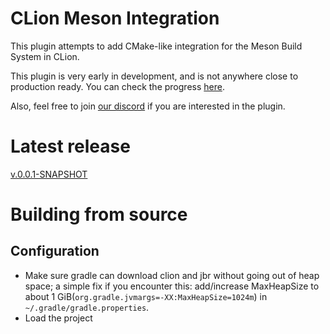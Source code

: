 # CLion Meson Integration
This plugin attempts to add CMake-like integration for the Meson Build
System in CLion.

This plugin is very early in development, and is not anywhere close to
production ready. You can check the progress
[here](https://github.com/NonNullDinu/CLionMesonIntegration/projects/1).

Also, feel free to join [our discord](https://discord.gg/ZFFANpR) if
you are interested in the plugin.

# Latest release
[v.0.0.1-SNAPSHOT](https://github.com/IntellijMesonIntegration/IntellijMesonIntegration/releases/tag/0.0.1-SNAPSHOT)

# Building from source
## Configuration
* Make sure gradle can download clion and jbr without going out of heap space; a simple fix if you encounter this: add/increase MaxHeapSize to about 1 GiB(`org.gradle.jvmargs=-XX:MaxHeapSize=1024m`) in `~/.gradle/gradle.properties`.
* Load the project